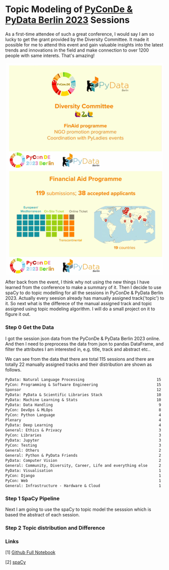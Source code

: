 # Topic Modeling of [PyConDe & PyData Berlin 2023](https://2023.pycon.de/) Sessions 

As a first-time attendee of such a great conference, I would say I am so lucky to get the grant provided by the Diversity Committee. It made it possible for me to attend this event and gain valuable insights into the latest trends and innovations in the field and make connection to over 1200 people with same interets. That's amazing!

<div align = "center">
<img src="1.png" width = "500" alt="profile" align=center />
</div>
<div align = "center">
<img src="2.png" width = "500" alt="profile" align=center />
</div>

After back from the event, I think why not using the new things I have learned from the conference to make a summary of it. Then I decide to use spaCy to do topic modelling for all the sessions in PyConDe & PyData Berlin 2023. Actually every seesion already has manually assigned track('topic') to it. So next what is the differece of the manual assigned track and topic assigned using topic modeling algorithm. I will do a small project on it to figure it out.

<!-- ### Algorithm

Topic modeling is an unsupervised machine learning technique that extract hidden topics from text. The algorithm I am going to use is LDA. -->

<!-- ### Analysis process -->

### Step 0 Get the Data

I got the session json data from the PyConDe & PyData Berlin 2023 online. And then I need to preprocess the data from json to pandas DataFrame, and filter the attributes I am interested in, e.g. title, track and abstract etc.. 

We can see from the data that there are total 115 sessions and there are totally 22 manually assigned tracks and their distribution are shown as follows.
```
PyData: Natural Language Processing                                15
PyCon: Programming & Software Engineering                          15
Sponsor                                                            12
PyData: PyData & Scientific Libraries Stack                        10
PyData: Machine Learning & Stats                                   10
PyData: Data Handling                                               9
PyCon: DevOps & MLOps                                               8
PyCon: Python Language                                              4
Plenary                                                             4
PyData: Deep Learning                                               4
General: Ethics & Privacy                                           3
PyCon: Libraries                                                    3
PyData: Jupyter                                                     3
PyCon: Testing                                                      3
General: Others                                                     2
General: Python & PyData Friends                                    2
PyData: Computer Vision                                             2
General: Community, Diversity, Career, Life and everything else     2
PyData: Visualisation                                               1
PyCon: Django                                                       1
PyCon: Web                                                          1
General: Infrastructure - Hardware & Cloud                          1
```

### Step 1 SpaCy Pipeline
Next I am going to use the spaCy to topic model the sesssion which is based the abstract of each session.



### Step 2 Topic distribution and Difference

### Links
[1] [Github Full Notebook](pyconde_analysis.ipynb)

[2] [spaCy](https://spacy.io/)

<!-- [3] [Prodigy](https://prodi.gy/)

### References
[1] [Topic Modelling in Python with spaCy and Gensim](https://towardsdatascience.com/topic-modelling-in-python-with-spacy-and-gensim-dc8f7748bdbf)

[2] [Topic modelling with spaCy and scikit-learn](https://www.kaggle.com/code/thebrownviking20/topic-modelling-with-spacy-and-scikit-learn)

[3] [You are what you read: Building a personal internet front-page with spaCy and Prodigy](https://2023.pycon.de/program/NWSLUH/)  -->
